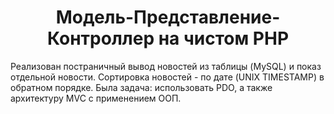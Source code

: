 <h1 align="center">Модель-Представление-Контроллер на чистом PHP</h1>

<p>
Реализован постраничный вывод новостей из таблицы (MySQL) и показ отдельной новости.
Сортировка новостей - по дате (UNIX TIMESTAMP) в обратном порядке.
Была задача: использовать PDO, а также архитектуру MVC с применением ООП.
</p>
